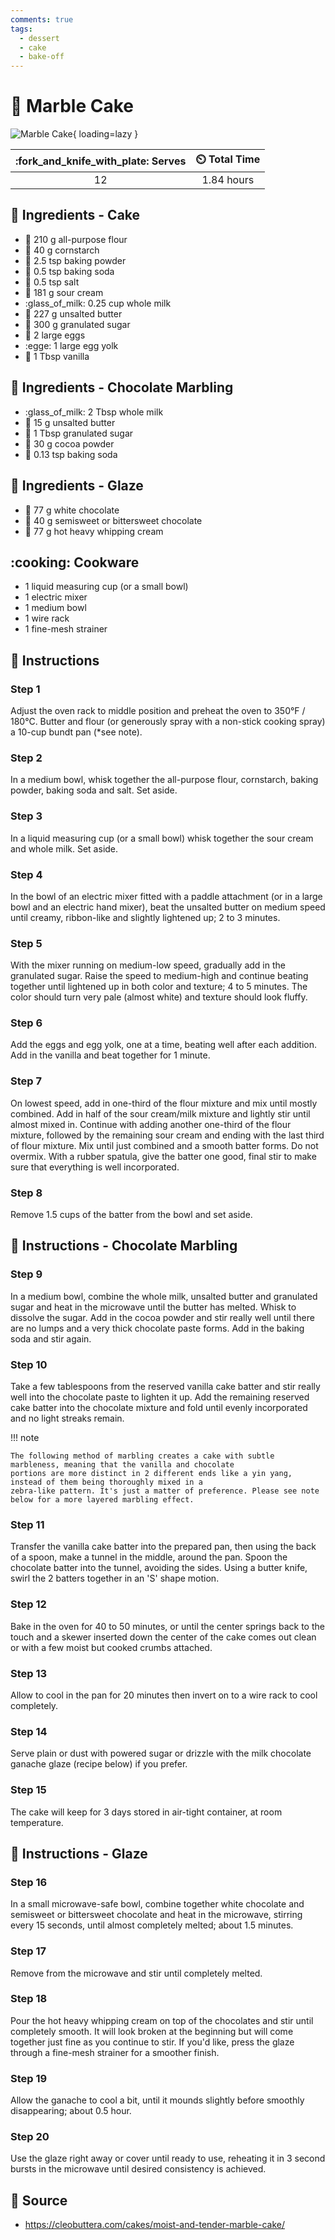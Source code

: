 ```yaml
---
comments: true
tags:
  - dessert
  - cake
  - bake-off
---
```

# :cake: Marble Cake

![Marble Cake][1]{ loading=lazy }

| :fork_and_knife_with_plate: Serves | :timer_clock: Total Time |
|:----------------------------------:|:-----------------------: |
| 12 | 1.84 hours |

## :salt: Ingredients - Cake

- :ear_of_rice: 210 g all-purpose flour
- :corn: 40 g cornstarch
- :dash: 2.5 tsp baking powder
- :cup_with_straw: 0.5 tsp baking soda
- :salt: 0.5 tsp salt
- :rice: 181 g sour cream
- :glass_of_milk: 0.25 cup whole milk
- :butter: 227 g unsalted butter
- :candy: 300 g granulated sugar
- :egg: 2 large eggs
- :egge: 1 large egg yolk
- :icecream: 1 Tbsp vanilla

## :salt: Ingredients - Chocolate Marbling

- :glass_of_milk: 2 Tbsp whole milk
- :butter: 15 g unsalted butter
- :candy: 1 Tbsp granulated sugar
- :chocolate_bar: 30 g cocoa powder
- :cup_with_straw: 0.13 tsp baking soda

## :salt: Ingredients - Glaze

- :chocolate_bar: 77 g white chocolate
- :chocolate_bar: 40 g semisweet or bittersweet chocolate
- :icecream: 77 g hot heavy whipping cream

## :cooking: Cookware

- 1 liquid measuring cup (or a small bowl)
- 1 electric mixer
- 1 medium bowl
- 1 wire rack
- 1 fine-mesh strainer

## :pencil: Instructions

### Step 1

Adjust the oven rack to middle position and preheat the oven to 350°F / 180°C. Butter and flour (or generously spray
with a non-stick cooking spray) a 10-cup bundt pan (*see note).

### Step 2

In a medium bowl, whisk together the all-purpose flour, cornstarch, baking powder, baking soda and salt. Set aside.

### Step 3

In a liquid measuring cup (or a small bowl) whisk together the sour cream and whole milk. Set aside.

### Step 4

In the bowl of an electric mixer fitted with a paddle attachment (or in a large bowl and an electric hand mixer), beat
the unsalted butter on medium speed until creamy, ribbon-like and slightly lightened up; 2 to 3 minutes.

### Step 5

With the mixer running on medium-low speed, gradually add in the granulated sugar. Raise the speed to medium-high and
continue beating together until lightened up in both color and texture; 4 to 5 minutes. The color should turn very pale
(almost white) and texture should look fluffy.

### Step 6

Add the eggs and egg yolk, one at a time, beating well after each addition. Add in the vanilla and beat together for 1
minute.

### Step 7

On lowest speed, add in one-third of the flour mixture and mix until mostly combined. Add in half of the sour cream/milk
mixture and lightly stir until almost mixed in. Continue with adding another one-third of the flour mixture, followed by
the remaining sour cream and ending with the last third of flour mixture. Mix until just combined and a smooth batter
forms. Do not overmix. With a rubber spatula, give the batter one good, final stir to make sure that everything is well
incorporated.

### Step 8

Remove 1.5 cups of the batter from the bowl and set aside.

## :pencil: Instructions - Chocolate Marbling

### Step 9

In a medium bowl, combine the whole milk, unsalted butter and granulated sugar and heat in the microwave until the
butter has melted. Whisk to dissolve the sugar. Add in the cocoa powder and stir really well until there are no lumps
and a very thick chocolate paste forms. Add in the baking soda and stir again.

### Step 10

Take a few tablespoons from the reserved vanilla cake batter and stir really well into the chocolate paste to lighten it
up. Add the remaining reserved cake batter into the chocolate mixture and fold until evenly incorporated and no light
streaks remain.

!!! note

    The following method of marbling creates a cake with subtle marbleness, meaning that the vanilla and chocolate
    portions are more distinct in 2 different ends like a yin yang, instead of them being thoroughly mixed in a
    zebra-like pattern. It's just a matter of preference. Please see note below for a more layered marbling effect.

### Step 11

Transfer the vanilla cake batter into the prepared pan, then using the back of a spoon, make a tunnel in the middle,
around the pan. Spoon the chocolate batter into the tunnel, avoiding the sides. Using a butter knife, swirl the 2
batters together in an 'S' shape motion.

### Step 12

Bake in the oven for 40 to 50 minutes, or until the center springs back to the touch and a skewer inserted down the
center of the cake comes out clean or with a few moist but cooked crumbs attached.

### Step 13

Allow to cool in the pan for 20 minutes then invert on to a wire rack to cool completely.

### Step 14

Serve plain or dust with powered sugar or drizzle with the milk chocolate ganache glaze (recipe below) if you prefer.

### Step 15

The cake will keep for 3 days stored in air-tight container, at room temperature.

## :pencil: Instructions - Glaze

### Step 16

In a small microwave-safe bowl, combine together white chocolate and semisweet or bittersweet chocolate and heat in the
microwave, stirring every 15 seconds, until almost completely melted; about 1.5 minutes.

### Step 17

Remove from the microwave and stir until completely melted.

### Step 18

Pour the hot heavy whipping cream on top of the chocolates and stir until completely smooth. It will look broken at the
beginning but will come together just fine as you continue to stir. If you'd like, press the glaze through a fine-mesh
strainer for a smoother finish.

### Step 19

Allow the ganache to cool a bit, until it mounds slightly before smoothly disappearing; about 0.5 hour.

### Step 20

Use the glaze right away or cover until ready to use, reheating it in 3 second bursts in the microwave until desired
consistency is achieved.

## :link: Source

- <https://cleobuttera.com/cakes/moist-and-tender-marble-cake/>

[1]: <../../assets/images/marble-cake.jpg>
